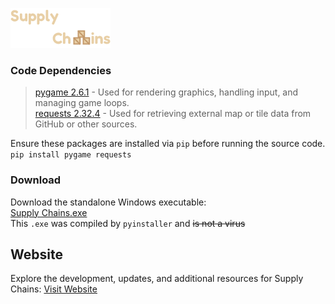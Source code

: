 ![Supply Chains Logo](https://github.com/Tiger0-o/Supply-Chains/blob/2e07c42c27b43bbc1407e7566b9ac57106b33da4/Logo%20UI.png)

### Code Dependencies
> [pygame 2.6.1](https://www.pygame.org/news) - Used for rendering graphics, handling input, and managing game loops.\
> [requests 2.32.4](https://pypi.org/project/requests/) - Used for retrieving external map or tile data from GitHub or other sources.

Ensure these packages are installed via `pip` before running the source code.\
`pip install pygame requests`

### Download
Download the standalone Windows executable:\
[Supply Chains.exe](https://drive.google.com/file/d/1QexjMr_ONlBk3CwN_0qDebRHZ2b0Nheb/view?usp=sharing)\
This `.exe` was compiled by `pyinstaller` and ~~is not a virus~~

## Website
Explore the development, updates, and additional resources for Supply Chains:
[Visit Website](https://tiger0-o.github.io/)
